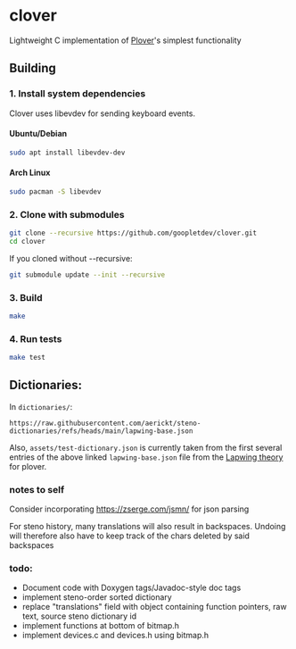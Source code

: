 # clover
Lightweight C implementation of [Plover](https://github.com/openstenoproject/plover)'s simplest functionality 

## Building
### 1. Install system dependencies
Clover uses libevdev for sending keyboard events.
#### Ubuntu/Debian
```bash
sudo apt install libevdev-dev
```
#### Arch Linux
```bash
sudo pacman -S libevdev
```
### 2. Clone with submodules
```bash
git clone --recursive https://github.com/goopletdev/clover.git
cd clover
```
If you cloned without --recursive:
```bash
git submodule update --init --recursive
```
### 3. Build
```bash
make
```
### 4. Run tests
```bash
make test
```

## Dictionaries:
In `dictionaries/`:
```
https://raw.githubusercontent.com/aerickt/steno-dictionaries/refs/heads/main/lapwing-base.json
```
Also, `assets/test-dictionary.json` is currently taken from the first several entries of the above linked `lapwing-base.json` file from the [Lapwing theory](https://github.com/aerickt/steno-dictionaries) for plover. 

### notes to self
Consider incorporating https://zserge.com/jsmn/ for json parsing

For steno history, many translations will also result in backspaces. Undoing will therefore also have to keep track of the chars deleted by said backspaces

### todo:
- Document code with Doxygen tags/Javadoc-style doc tags
- implement steno-order sorted dictionary
- replace "translations" field with object containing function pointers, raw text, source steno dictionary id
- implement functions at bottom of bitmap.h
- implement devices.c and devices.h using bitmap.h

